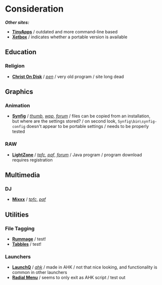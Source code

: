 
# Consideration

**_Other sites:_**
* [**TinyApps**](https://tinyapps.org/) / outdated and more command-line based
* [**Xetbox**](http://xetbox.com/) / indicates whether a portable version is available

## Education

### Religion
* [**Christ On Disk**](https://www.portablefreeware.com/index.php?id=1462) / [*pen*](https://pendriveapps.com/christ-on-disk-portable-bible/) / very old program / site long dead

## Graphics

### Animation
* [**Synfig**](http://www.synfig.org/cms/) / [*thumb*](http://www.thumbapps.org/2016/06/Synfig-Studio-2D-vector-animation-32-64-bit-portable.html), [*wpp*](http://www.winpenpack.com/en/download.php?view.1275), [*forum*](http://www.synfig.org/forums/viewtopic.php?t=9475) / files can be copied from an installation, but where are the settings stored? / on second look, `Synfig\bin\synfig-config` doesn't appear to be portable settings / needs to be properly tested

### RAW
* [**LightZone**](http://lightzoneproject.org/) / [*tpfc*](https://www.portablefreeware.com/forums/viewtopic.php?p=80727), [*paf*](http://portableapps.com/node/37765), [*forum*](http://lightzoneproject.org/lorum/lz-portable) / Java program / program download requires registration
  
## Multimedia

### DJ
* [**Mixxx**](http://www.mixxx.org/) / [*tpfc*](https://www.portablefreeware.com/forums/viewtopic.php?p=16222), [*paf*](https://github.com/GordCaswell/mixxxportable)

## Utilities

### File Tagging
* [**Rummage**](http://getrummage.com/) / test!
* [**Tabbles**](http://tabbles.net/) / test!

### Launchers
* [**LaunchQ**](https://avi-win-tips.blogspot.co.za/2013/05/launchq.html) / [*ahk*](https://autohotkey.com/board/topic/93383-launchq-productive-all-in-one-launcher/) / made in AHK / not that nice looking, and functionality is common in other launchers
* [**Radial Menu**](https://autohotkey.com/boards/viewtopic.php?f=6&t=12078) / seems to only exit as AHK script / test out




